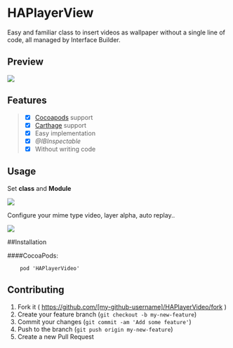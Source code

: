 # HAPlayerView
Easy and familiar class to insert videos as wallpaper without a single line of code, all managed by Interface Builder.
## Preview
<img src="https://github.com/litoarias/HAPlayerView/blob/master/Images/out.gif">

## Features
> - [x] [Cocoapods](https://cocoapods.org/) support
> - [x] [Carthage](https://github.com/Carthage/Carthage) support
> - [x] Easy implementation
> - [x] *@IBInspectable*
> - [x] Without writing code

## Usage
Set **class** and **Module**

<img src=https://github.com/litoarias/HAPlayerView/blob/master/Images/Captura%20de%20pantalla%202017-02-14%20a%20las%2018.34.58.png>

Configure your mime type video, layer alpha, auto replay..

<img src="https://github.com/litoarias/HAPlayerView/blob/master/Images/Captura%20de%20pantalla%202017-02-14%20a%20las%2018.35.17.png">

##Installation

####CocoaPods:

    	pod 'HAPlayerVideo'
      
      
## Contributing

1. Fork it ( https://github.com/[my-github-username]/HAPlayerVideo/fork )
2. Create your feature branch (`git checkout -b my-new-feature`)
3. Commit your changes (`git commit -am 'Add some feature'`)
4. Push to the branch (`git push origin my-new-feature`)
5. Create a new Pull Request
